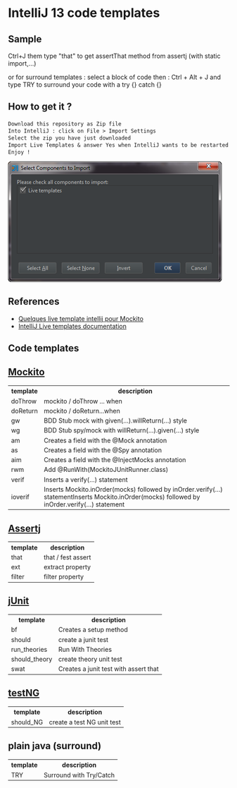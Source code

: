 ﻿IntelliJ 13 code templates
========


Sample
-------

Ctrl+J them type "that" to get assertThat method from assertj (with static import,...)

or for surround templates :
select a block of code then : Ctrl + Alt + J and type TRY to surround your code with a try {} catch {}


How to get it ?
-------

	Download this repository as Zip file
	Into IntelliJ : click on File > Import Settings
	Select the zip you have just downloaded
	Import Live Templates & answer Yes when IntelliJ wants to be restarted
	Enjoy !
	
![Lives Templates](https://raw.githubusercontent.com/dwursteisen/intellij-templates/master/import.png)

References
------

* [Quelques live template intellij pour Mockito](http://blog.arkey.fr/2011/10/21/quelques-live-template-intellij-pour-mockito/)
* [IntelliJ Live templates documentation](http://www.jetbrains.com/idea/webhelp/live-templates.html)

Code templates
------

[Mockito](https://code.google.com/p/mockito/)
----
<table>
	<tr>
		<th>template</th>
		<th>description</th>
	</tr>
	<tr>
		<td>doThrow</td><td>mockito / doThrow ...  when</td>
	</tr>
	<tr>
		<td>doReturn</td><td>mockito / doReturn...when</td>
	</tr>
	<tr>
		<td>gw</td><td>BDD Stub mock with given(…).willReturn(…) style</td>
	</tr>
	<tr>
		<td>wg</td><td>BDD Stub spy/mock with willReturn(…).given(…) style</td>
	</tr>
	<tr>
		<td>am</td><td>Creates a field with the @Mock annotation</td>
	</tr>
	<tr>
		<td>as</td><td>Creates a field with the @Spy annotation</td>
	</tr>
	<tr>
		<td>aim</td><td>Creates a field with the @InjectMocks annotation</td>
	</tr>
	<tr>
		<td>rwm</td><td>Add @RunWith(MockitoJUnitRunner.class)</td>
	</tr>
	<tr>
		<td>verif</td><td>Inserts a verify(…) statement</td>
	</tr>
	<tr>
		<td>ioverif</td><td>Inserts Mockito.inOrder(mocks) followed by inOrder.verify(…) statementInserts Mockito.inOrder(mocks) followed by inOrder.verify(…) statement</td>
	</tr>
</table>

[Assertj](https://github.com/joel-costigliola/assertj-core)
-----
<table>
	<tr>
		<th>template</th>
		<th>description</th>
	</tr>
	<tr>
		<td>that</td><td>that / fest assert</td>
	</tr>
	<tr>
		<td>ext</td><td>extract property</td>
	</tr>
	<tr>
		<td>filter</td><td>filter property</td>
	</tr>
</table>

[jUnit](http://junit.org/)
-----
<table>
	<tr>
		<th>template</th>
		<th>description</th>
	</tr>
	<tr>
    	<td>bf</td><td>Creates a setup method</td>
    </tr>
	<tr>
		<td>should</td><td>create a junit test</td>
	</tr>
	<tr>
		<td>run_theories</td><td>Run With Theories</td>
	</tr>
	<tr>
		<td>should_theory</td><td>create theory unit test</td>
	</tr>
	<tr>
	    <td>swat</td><td>Creates a junit test with assert that</td>
	</tr>
</table>


[testNG](http://testng.org/doc/index.html)
----
<table>
	<tr>
		<th>template</th>
		<th>description</th>
	</tr>
	<tr>
		<td>should_NG</td><td>create a test NG unit test</td>
	</tr>
</table>

plain java (surround)
----
<table>
	<tr>
		<th>template</th>
		<th>description</th>
	</tr>
	<tr>
		<td>TRY</td><td>Surround with Try/Catch</td>
	</tr>
</table>
